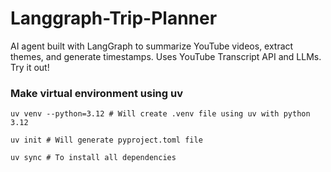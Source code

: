 # Langgraph-Trip-Planner
AI agent built with LangGraph to summarize YouTube videos, extract themes, and generate timestamps. Uses YouTube Transcript API and LLMs.  Try it out!  


### Make virtual environment using uv
```
uv venv --python=3.12 # Will create .venv file using uv with python 3.12

uv init # Will generate pyproject.toml file

uv sync # To install all dependencies

```
